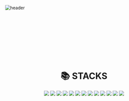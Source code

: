 ![header](https://capsule-render.vercel.app/api?type=cylinder&text=%20NY's%20GITHUB!&height=150&fontSize=70&color=02040A&fontColor=FFFFFF&animation=blinking)<br><br>
<center></center>
<br/>
<br/>
 <br>
 <br>
 <br>
 <br>
 <br>
<div class="image-container">
<div align=center> 

 <div align=center><h1>📚 STACKS</h1></div>
  <img src="https://img.shields.io/badge/java-007396?style=for-the-badge&logo=java&logoColor=white"> 
  <img src="https://img.shields.io/badge/c++-00599C?style=for-the-badge&logo=c%2B%2B&logoColor=white">
  <img src="https://img.shields.io/badge/python-3776AB?style=for-the-badge&logo=python&logoColor=white"> 
  <img src="https://img.shields.io/badge/html5-E34F26?style=for-the-badge&logo=html5&logoColor=white"> 
  <img src="https://img.shields.io/badge/css-1572B6?style=for-the-badge&logo=css3&logoColor=white"> 
  <img src="https://img.shields.io/badge/javascript-F7DF1E?style=for-the-badge&logo=javascript&logoColor=black"> 
 <!-- <img src="https://img.shields.io/badge/jquery-0769AD?style=for-the-badge&logo=jquery&logoColor=white">-->
  
  <!--<img src="https://img.shields.io/badge/oracle-F80000?style=for-the-badge&logo=oracle&logoColor=white"> -->
  <img src="https://img.shields.io/badge/mysql-4479A1?style=for-the-badge&logo=mysql&logoColor=white"> 
 <!-- <img src="https://img.shields.io/badge/mariaDB-003545?style=for-the-badge&logo=mariaDB&logoColor=white"> -->
  <img src="https://img.shields.io/badge/mongoDB-47A248?style=for-the-badge&logo=MongoDB&logoColor=white">
 <!-- <img src="https://img.shields.io/badge/firebase-FFCA28?style=for-the-badge&logo=firebase&logoColor=white">-->
  
 <!-- <img src="https://img.shields.io/badge/react-61DAFB?style=for-the-badge&logo=react&logoColor=black"> -->
  <!-- <img src="https://img.shields.io/badge/vue.js-4FC08D?style=for-the-badge&logo=vue.js&logoColor=white"> -->
 <!-- <img src="https://img.shields.io/badge/angular.js-DD0031?style=for-the-badge&logo=angularjs&logoColor=white">-->
  <img src="https://img.shields.io/badge/node.js-339933?style=for-the-badge&logo=Node.js&logoColor=white">
  
 <!--<img src="https://img.shields.io/badge/spring-6DB33F?style=for-the-badge&logo=spring&logoColor=white"> -->
  <img src="https://img.shields.io/badge/express-000000?style=for-the-badge&logo=express&logoColor=white">
 <!-- <img src="https://img.shields.io/badge/django-092E20?style=for-the-badge&logo=django&logoColor=white">-->
<!--  <img src="https://img.shields.io/badge/flask-000000?style=for-the-badge&logo=flask&logoColor=white">-->
<!--  <img src="https://img.shields.io/badge/flutter-02569B?style=for-the-badge&logo=flutter&logoColor=white">-->
  
  <!-- <img src="https://img.shields.io/badge/bootstrap-7952B3?style=for-the-badge&logo=bootstrap&logoColor=white">-->

  <img src="https://img.shields.io/badge/linux-FCC624?style=for-the-badge&logo=linux&logoColor=black"> 
<!--  <img src="https://img.shields.io/badge/amazonaws-232F3E?style=for-the-badge&logo=amazonaws&logoColor=white"> -->
  <!--<img src="https://img.shields.io/badge/apache tomcat-F8DC75?style=for-the-badge&logo=apachetomcat&logoColor=white">-->
  
  <img src="https://img.shields.io/badge/github-181717?style=for-the-badge&logo=github&logoColor=white">
  <img src="https://img.shields.io/badge/git-F05032?style=for-the-badge&logo=git&logoColor=white">
 <!-- <img src="https://img.shields.io/badge/fontawesome-339AF0?style=for-the-badge&logo=fontawesome&logoColor=white">-->
  <br>


</div>

<!--<div class="image-container">
    <img src="https://capsule-render.vercel.app/api?type=rect&color=0:E34C26,10:DA5B0B,30:C6538C,75:3572A5,100:A371F7&height=40&section=footer&text=&fontSize=0" alt="Capsule Render" width="100%"/>
</div>-->
